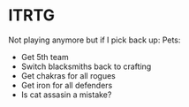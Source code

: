 # ITRTG

Not playing anymore but if I pick back up:
Pets:

* Get 5th team
* Switch blacksmiths back to crafting
* Get chakras for all rogues
* Get iron for all defenders
* Is cat assasin a mistake?
